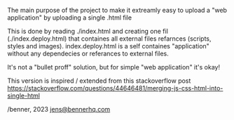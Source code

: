 
The main purpose of the project to make it extreamly easy to upload a
"web application" by uploading a single .html file

This is done by reading ./index.html and creating one fil (./index.deploy.html) 
that containes all external files refarnces (scripts, styles and images).
index.deploy.html is a self containes "application" without any dependecies
or referances to external files.

It's not a "bullet proff" solution, but for simple "web application"
it's okay!

This version is inspired / extended from this stackoverflow post
https://stackoverflow.com/questions/44646481/merging-js-css-html-into-single-html

/benner, 2023
jens@bennerhq.com
